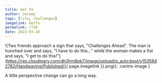 ```yaml
---
title: Get To
author: Jeremy
tags: [life, challenges]
imagelink: GetTo
permalink: /720
date: 2023-03-10
---
```


![Two friends approach a sign that says, "Challenges Ahead". The man is hunched over and says, "I have to do this..." while the woman makes a fist and says, "I get to do this!"](https://res.cloudinary.com/dh3hm8pb7/image/upload/q_auto:best/v1535842782/Handwaving/Published/{{ page.imagelink }}.png){: .centre-image }

A little perspective change can go a long way.
